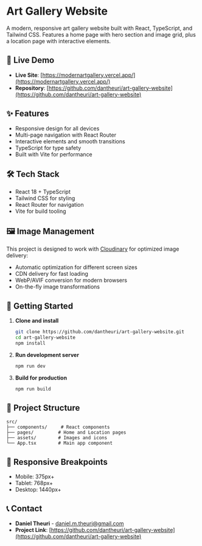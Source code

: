 # Art Gallery Website

A modern, responsive art gallery website built with React, TypeScript, and Tailwind CSS. Features a home page with hero section and image grid, plus a location page with interactive elements.

## 🚀 Live Demo

- **Live Site**: [https://modernartgallery.vercel.app/](https://modernartgallery.vercel.app/)
- **Repository**: [https://github.com/dantheuri/art-gallery-website](https://github.com/dantheuri/art-gallery-website)

## ✨ Features

- Responsive design for all devices
- Multi-page navigation with React Router
- Interactive elements and smooth transitions
- TypeScript for type safety
- Built with Vite for performance

## 🛠️ Tech Stack

- React 18 + TypeScript
- Tailwind CSS for styling
- React Router for navigation
- Vite for build tooling

## 🖼️ Image Management

This project is designed to work with [Cloudinary](https://cloudinary.com/) for optimized image delivery:

- Automatic optimization for different screen sizes
- CDN delivery for fast loading
- WebP/AVIF conversion for modern browsers
- On-the-fly image transformations

## 🚀 Getting Started

1. **Clone and install**

   ```bash
   git clone https://github.com/dantheuri/art-gallery-website.git
   cd art-gallery-website
   npm install
   ```

2. **Run development server**

   ```bash
   npm run dev
   ```

3. **Build for production**
   ```bash
   npm run build
   ```

## 📁 Project Structure

```
src/
├── components/     # React components
├── pages/         # Home and Location pages
├── assets/        # Images and icons
└── App.tsx        # Main app component
```

## 📱 Responsive Breakpoints

- Mobile: 375px+
- Tablet: 768px+
- Desktop: 1440px+

## 📞 Contact

- **Daniel Theuri** - [daniel.m.theuri@gmail.com](mailto:daniel.m.theuri@gmail.com)
- **Project Link**: [https://github.com/dantheuri/art-gallery-website](https://github.com/dantheuri/art-gallery-website)
